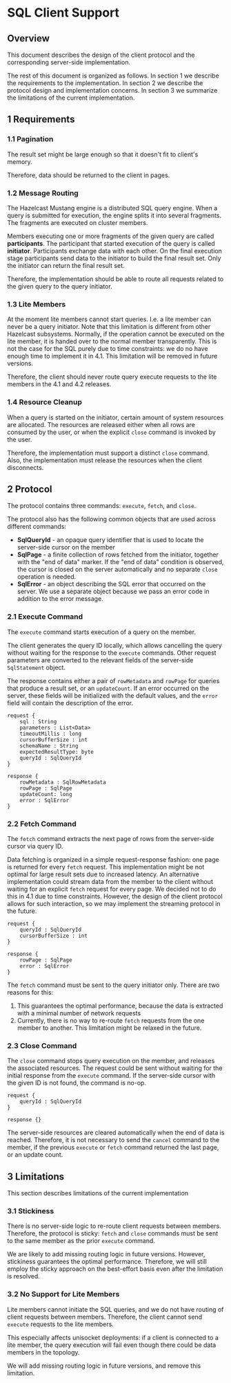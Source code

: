 # SQL Client Support

## Overview

This document describes the design of the client protocol and the corresponding server-side implementation.    

The rest of this document is organized as follows. In section 1 we describe the requirements to the implementation. In 
section 2 we describe the protocol design and implementation concerns. In section 3 we summarize the limitations of the current
implementation.

## 1 Requirements

### 1.1 Pagination

The result set might be large enough so that it doesn't fit to client's memory. 

Therefore, data should be returned to the client in pages.

### 1.2 Message Routing

The Hazelcast Mustang engine is a distributed SQL query engine. When a query is submitted for execution, the engine splits
it into several fragments. The fragments are executed on cluster members. 

Members executing one or more fragments of the given query are called **participants**. The participant that started execution 
of the query is called **initiator**. Participants exchange data with each other. On the final execution stage participants send
data to the initiator to build the final result set. Only the initiator can return the final result set. 

Therefore, the implementation should be able to route all requests related to the given query to the query initiator. 

### 1.3 Lite Members

At the moment lite members cannot start queries. I.e. a lite member can never be a query initiator. Note that this limitation
is different from other Hazelcast subsystems. Normally, if the operation cannot be executed on the lite member, it is handed 
over to the normal member transparently. This is not the case for the SQL purely due to time constraints: we do no have enough
time to implement it in 4.1. This limitation will be removed in future versions.

Therefore, the client should never route query execute requests to the lite members in the 4.1 and 4.2 releases. 

### 1.4 Resource Cleanup

When a query is started on the initiator, certain amount of system resources are allocated. The resources are released either
when all rows are consumed by the user, or when the explicit `close` command is invoked by the user.

Therefore, the implementation must support a distinct `close` command. Also, the implementation must release the resources when
the client disconnects.

## 2 Protocol

The protocol contains three commands: `execute`, `fetch`, and `close`.

The protocol also has the following common objects that are used across different commands:
- **SqlQueryId** - an opaque query identifier that is used to locate the server-side cursor on the member
- **SqlPage** - a finite collection of rows fetched from the initiator, together with the "end of data" marker. If the 
  "end of data" condition is observed, the cursor is closed on the server automatically and no separate `close` operation is 
  needed.
- **SqlError** - an object describing the SQL error that occurred on the server. We use a separate object because we pass an 
  error code in addition to the error message.

### 2.1 Execute Command

The `execute` command starts execution of a query on the member. 

The client generates the query ID locally, which allows cancelling the query without waiting for the response to the `execute` 
commands. Other request parameters are converted to the relevant fields of the server-side `SqlStatement` object.

The response contains either a pair of `rowMetadata` and `rowPage` for queries that produce a result set, or an `updateCount`.
If an error occurred on the server, these fields will be initialized with the default values, and the `error` field will contain
the description of the error.

```
request {
    sql : String 
    parameters : List<Data>
    timeoutMillis : long
    cursorBufferSize : int
    schemaName : String
    expectedResultType: byte
    queryId : SqlQueryId
}

response {
    rowMetadata : SqlRowMetadata
    rowPage : SqlPage
    updateCount: long
    error : SqlError
}
```

### 2.2 Fetch Command

The `fetch` command extracts the next page of rows from the server-side cursor via query ID. 

Data fetching is organized in a simple request-response fashion: one page is returned for every `fetch` request. This 
implementation might be not optimal for large result sets due to increased latency. An alternative implementation could stream
data from the member to the client without waiting for an explicit `fetch` request for every page. We decided not to do this in
4.1 due to time constraints. However, the design of the client protocol allows for such interaction, so we may implement the 
streaming protocol in the future. 

```
request {
    queryId : SqlQueryId
    cursorBufferSize : int
}

response {
    rowPage : SqlPage
    error : SqlError
}
```

The `fetch` command must be sent to the query initiator only. There are two reasons for this:
1. This guarantees the optimal performance, because the data is extracted with a minimal number of network requests
1. Currently, there is no way to re-route `fetch` requests from the one member to another. This limitation might be relaxed in
   the future.

### 2.3 Close Command

The `close` command stops query execution on the member, and releases the associated resources. The request could be sent
without waiting for the initial response from the `execute` command. If the server-side cursor with the given ID is not found, 
the command is no-op.

```
request {
    queryId : SqlQueryId
}

response {}
```

The server-side resources are cleared automatically when the end of data is reached. Therefore, it is not necessary to send
the `cancel` command to the member, if the previous `execute` or `fetch` command returned the last page, or an update count.
  
## 3 Limitations

This section describes limitations of the current implementation

### 3.1 Stickiness

There is no server-side logic to re-route client requests between members. Therefore, the protocol is sticky: `fetch` and 
`close` commands must be sent to the same member as the prior `execute` command.

We are likely to add missing routing logic in future versions. However, stickiness guarantees the optimal performance. Therefore,
we will still employ the sticky approach on the best-effort basis even after the limitation is resolved. 

### 3.2 No Support for Lite Members

Lite members cannot initiate the SQL queries, and we do not have routing of client requests between members. Therefore, the 
client cannot send `execute` requests to the lite members. 

This especially affects unisocket deployments: if a client is connected to a lite member, the query execution will fail
even though there could be data members in the topology. 

We will add missing routing logic in future versions, and remove this limitation. 
